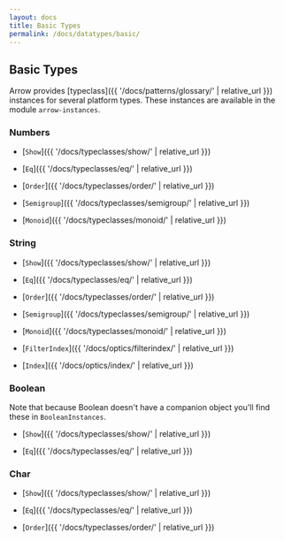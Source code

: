 ```yaml
---
layout: docs
title: Basic Types
permalink: /docs/datatypes/basic/
---
```


## Basic Types

Arrow provides [typeclass]({{ '/docs/patterns/glossary/' | relative_url }}) instances for several platform types.
These instances are available in the module `arrow-instances`.

### Numbers

- [`Show`]({{ '/docs/typeclasses/show/' | relative_url }})

- [`Eq`]({{ '/docs/typeclasses/eq/' | relative_url }})

- [`Order`]({{ '/docs/typeclasses/order/' | relative_url }})

- [`Semigroup`]({{ '/docs/typeclasses/semigroup/' | relative_url }})

- [`Monoid`]({{ '/docs/typeclasses/monoid/' | relative_url }})

### String

- [`Show`]({{ '/docs/typeclasses/show/' | relative_url }})

- [`Eq`]({{ '/docs/typeclasses/eq/' | relative_url }})

- [`Order`]({{ '/docs/typeclasses/order/' | relative_url }})

- [`Semigroup`]({{ '/docs/typeclasses/semigroup/' | relative_url }})

- [`Monoid`]({{ '/docs/typeclasses/monoid/' | relative_url }})

- [`FilterIndex`]({{ '/docs/optics/filterindex/' | relative_url }})

- [`Index`]({{ '/docs/optics/index/' | relative_url }})

### Boolean

Note that because Boolean doesn't have a companion object you'll find these in `BooleanInstances`.

- [`Show`]({{ '/docs/typeclasses/show/' | relative_url }})

- [`Eq`]({{ '/docs/typeclasses/eq/' | relative_url }})

### Char

- [`Show`]({{ '/docs/typeclasses/show/' | relative_url }})

- [`Eq`]({{ '/docs/typeclasses/eq/' | relative_url }})

- [`Order`]({{ '/docs/typeclasses/order/' | relative_url }})
